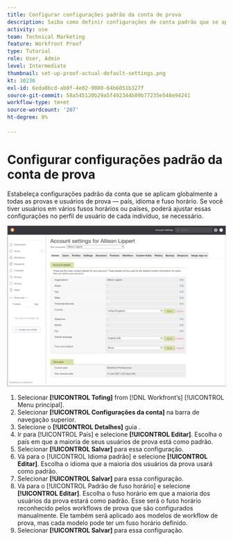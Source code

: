 ```yaml
---
title: Configurar configurações padrão da conta de prova
description: Saiba como definir configurações de conta padrão que se aplicam globalmente a todas as provas e usuários de prova .
activity: use
team: Technical Marketing
feature: Workfront Proof
type: Tutorial
role: User, Admin
level: Intermediate
thumbnail: set-up-proof-actual-default-settings.png
kt: 10236
exl-id: 6eda8bcd-ab0f-4e02-9080-64b6051b327f
source-git-commit: 58a545120b29a5f492344b89b77235e548e94241
workflow-type: tm+mt
source-wordcount: '207'
ht-degree: 0%

---
```


# Configurar configurações padrão da conta de prova

Estabeleça configurações padrão da conta que se aplicam globalmente a todas as provas e usuários de prova — país, idioma e fuso horário. Se você tiver usuários em vários fusos horários ou países, poderá ajustar essas configurações no perfil de usuário de cada indivíduo, se necessário.

![Janela de configurações da conta para prova](assets/proof-system-setups-default-account-settings.png)

1. Selecionar **[!UICONTROL Tofing]** from [!DNL Workfront’s] [!UICONTROL Menu principal].
1. Selecionar **[!UICONTROL Configurações da conta]** na barra de navegação superior.
1. Selecione o **[!UICONTROL Detalhes]** guia .
1. Ir para [!UICONTROL País] e selecione **[!UICONTROL Editar]**. Escolha o país em que a maioria de seus usuários de prova está como padrão.
1. Selecionar **[!UICONTROL Salvar]** para essa configuração.
1. Vá para o [!UICONTROL Idioma padrão] e selecione **[!UICONTROL Editar]**. Escolha o idioma que a maioria dos usuários da prova usará como padrão.
1. Selecionar **[!UICONTROL Salvar]** para essa configuração.
1. Vá para o [!UICONTROL Padrão de fuso horário] e selecione **[!UICONTROL Editar]**. Escolha o fuso horário em que a maioria dos usuários da prova estará como padrão. Esse será o fuso horário reconhecido pelos workflows de prova que são configurados manualmente. Ele também será aplicado aos modelos de workflow de prova, mas cada modelo pode ter um fuso horário definido.
1. Selecionar **[!UICONTROL Salvar]** para essa configuração.
